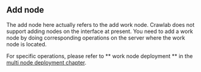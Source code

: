 ## Add node

The add node here actually refers to the add work node. Crawlab does not support adding nodes on the interface at present. You need to add a work node by doing corresponding operations on the server where the work node is located.

For specific operations, please refer to ** work node deployment ** in the [multi node deployment chapter](../Installation/MultiNode.md).